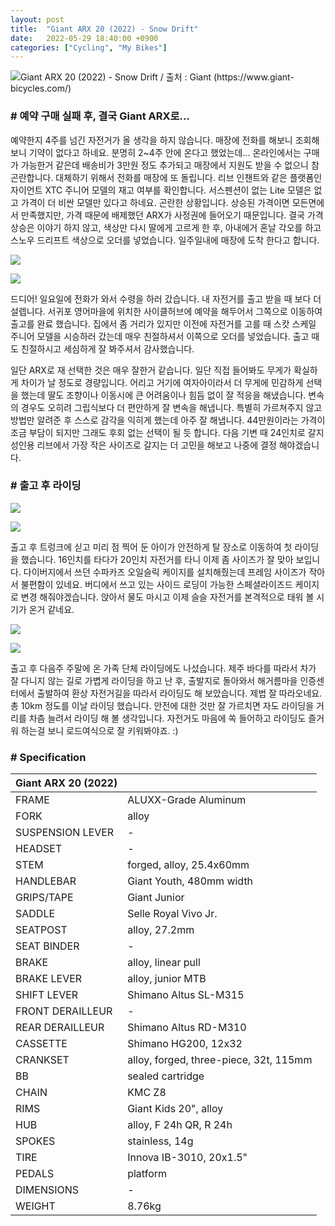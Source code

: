 ```yaml
---
layout: post
title:  "Giant ARX 20 (2022) - Snow Drift"
date:   2022-05-29 18:40:00 +0900
categories: ["Cycling", "My Bikes"]
---
```

![Giant ARX 20 (2022) - Snow Drift / 출처 : Giant (https://www.giant-bicycles.com/)](https://img1.daumcdn.net/thumb/R1280x0/?scode=mtistory2&fname=https%3A%2F%2Fblog.kakaocdn.net%2Fdn%2FkBOec%2FbtrESl4PeBz%2FT3jXysTBm05F81yzGkMeJ0%2Fimg.jpg)

### # 예약 구매 실패 후, 결국 Giant ARX로...

예약한지 4주를 넘긴 자전거가 올 생각을 하지 않습니다. 매장에 전화를 해보니 조회해보니 기약이 없다고 하네요. 분명히 2~4주 안에 온다고
했었는데... 온라인에서는 구매가 가능한거 같은데 배송비가 3만원 정도 추가되고 매장에서 지원도 받을 수 없으니 참 곤란합니다.
대체하기 위해서 전화를 매장에 또 돌립니다. 리브 인챈트와 같은 플랫폼인 자이언트 XTC 주니어 모델의 재고 여부를 확인합니다.
서스펜션이 없는 Lite 모델은 없고 가격이 더 비싼 모델만 있다고 하네요. 곤란한 상황입니다. 상승된 가격이면 모든면에서 만족했지만,
가격 때문에 배제했던 ARX가 사정권에 들어오기 때문입니다. 결국 가격 상승은 이야기 하지 않고, 색상만 다시 딸에게 고르게 한 후,
아내에거 혼날 각오를 하고 스노우 드리프트 색상으로 오더를 넣었습니다. 일주일내에 매장에 도착 한다고 합니다.

![](https://img1.daumcdn.net/thumb/R1280x0/?scode=mtistory2&fname=https%3A%2F%2Fblog.kakaocdn.net%2Fdn%2Fdzkiz6%2FbtrESmQes94%2FVpcakKWEyqaLGy3MDsJVVK%2Fimg.png)

![](https://img1.daumcdn.net/thumb/R1280x0/?scode=mtistory2&fname=https%3A%2F%2Fblog.kakaocdn.net%2Fdn%2FPQE93%2FbtrEQTutzeo%2FE0cdKBj59v4QxolLBrcJK1%2Fimg.png)

드디어! 일요일에 전화가 와서 수령을 하러 갔습니다. 내 자전거를 출고 받을 때 보다 더 설렙니다. 서귀포 영어마을에 위치한 사이클허브에
예약을 해두어서 그쪽으로 이동하여 출고를 완료 했습니다. 집에서 좀 거리가 있지만 이전에 자전거를 고를 때 스캇 스케일 주니어 모델을
시승하러 갔는데 매우 친절하셔서 이쪽으로 오더를 넣었습니다. 출고 때도 친절하시고 세심하게 잘 봐주셔서 감사했습니다.

일단 ARX로 재 선택한 것은 매우 잘한거 같습니다. 일단 직접 들어봐도 무게가 확실하게 차이가 날 정도로 경량입니다. 어리고 거기에 여자아이라서
더 무게에 민감하게 선택을 했는데 딸도 조향이나 이동시에 큰 어려움이나 힘듬 없이 잘 적응을 해냈습니다. 변속의 경우도 오히려 그립식보다
더 편안하게 잘 변속을 해냅니다. 특별히 가르쳐주지 않고 방법만 알려준 후 스스로 감각을 익히게 했는데 아주 잘 해냅니다. 44만원이라는 가격이
조금 부담이 되지만 그래도 후회 없는 선택이 될 듯 합니다. 다음 기변 때 24인치로 갈지 성인용 리브에서 가장 작은 사이즈로 갈지는 더 고민을
해보고 나중에 결정 해야겠습니다.



### # 출고 후 라이딩

![](https://img1.daumcdn.net/thumb/R1280x0/?scode=mtistory2&fname=https%3A%2F%2Fblog.kakaocdn.net%2Fdn%2FddmXRx%2FbtrERna5Lei%2F9eEvE3nFI0yP1X3ICDOa90%2Fimg.png)

![](https://img1.daumcdn.net/thumb/R1280x0/?scode=mtistory2&fname=https%3A%2F%2Fblog.kakaocdn.net%2Fdn%2FcuXy6Y%2FbtrEQSh2lrz%2FuSXX12sfN9DRu3poLaIlB1%2Fimg.png)

출고 후 트렁크에 싣고 미리 점 찍어 둔 아이가 안전하게 탈 장소로 이동하여 첫 라이딩을 했습니다. 16인치를 타다가 20인치 자전거를 타니
이제 좀 사이즈가 잘 맞아 보입니다. 다이버지에서 쓰던 수파카즈 오일슬릭 케이지를 설치해줬는데 프레임 사이즈가 작아서 불편함이 있네요.
버디에서 쓰고 있는 사이드 로딩이 가능한 스페셜라이즈드 케이지로 변경 해줘야겠습니다. 앉아서 물도 마시고 이제 슬슬 자전거를 본격적으로
태워 볼 시기가 온거 같네요.

![](https://img1.daumcdn.net/thumb/R1280x0/?scode=mtistory2&fname=https%3A%2F%2Fblog.kakaocdn.net%2Fdn%2Fc9Fz45%2FbtrESRijA9X%2F2QVr0K8SoxAA0KZKlAnZh0%2Fimg.jpg)

![](https://img1.daumcdn.net/thumb/R1280x0/?scode=mtistory2&fname=https%3A%2F%2Fblog.kakaocdn.net%2Fdn%2FbQnMea%2FbtrERn3a9oT%2FlK6F2qP9b3qvLHChNiihQk%2Fimg.jpg)

출고 후 다음주 주말에 온 가족 단체 라이딩에도 나섰습니다. 제주 바다를 따라서 차가 잘 다니지 않는 길로 가볍게 라이딩을 하고 난 후,
출발지로 돌아와서 해거름마을 인증센터에서 출발하여 환상 자전거길을 따라서 라이딩도 해 보았습니다. 제법 잘 따라오네요. 총 10km 정도를
이날 라이딩 했습니다. 안전에 대한 것만 잘 가르치면 자도 라이딩을 거리를 차츰 늘려서 라이딩 해 볼 생각입니다. 자전거도 마음에 쏙 들어하고
라이딩도 즐거워 하는걸 보니 로드여식으로 잘 키워봐야죠. :)



### # Specification

| **Giant ARX 20 (2022)** |                                        |
|-------------------------|----------------------------------------|
| FRAME                   | ALUXX-Grade Aluminum                   |
| FORK                    | alloy                                  |
| SUSPENSION LEVER        | \-                                     |
| HEADSET                 | \-                                     |
| STEM                    | forged, alloy, 25.4x60mm               |
| HANDLEBAR               | Giant Youth, 480mm width               |
| GRIPS/TAPE              | Giant Junior                           |
| SADDLE                  | Selle Royal Vivo Jr.                   |
| SEATPOST                | alloy, 27.2mm                          |
| SEAT BINDER             | \-                                     |
| BRAKE                   | alloy, linear pull                     |
| BRAKE LEVER             | alloy, junior MTB                      |
| SHIFT LEVER             | Shimano Altus SL-M315                  |
| FRONT DERAILLEUR        | \-                                     |
| REAR DERAILLEUR         | Shimano Altus RD-M310                  |
| CASSETTE                | Shimano HG200, 12x32                   |
| CRANKSET                | alloy, forged, three-piece, 32t, 115mm |
| BB                      | sealed cartridge                       |
| CHAIN                   | KMC Z8                                 |
| RIMS                    | Giant Kids 20", alloy                  |
| HUB                     | alloy, F 24h QR, R 24h                 |
| SPOKES                  | stainless, 14g                         |
| TIRE                    | Innova IB-3010, 20x1.5"                |
| PEDALS                  | platform                               |
| DIMENSIONS              | \-                                     |
| WEIGHT                  | 8.76kg                                 |